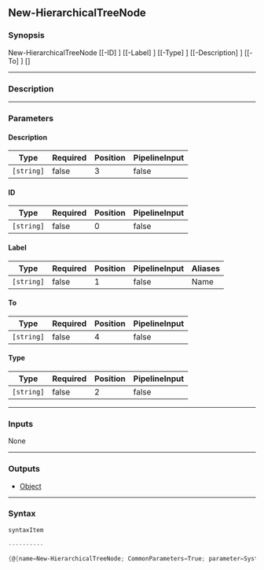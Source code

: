 New-HierarchicalTreeNode
------------------------




### Synopsis

New-HierarchicalTreeNode [[-ID] <string>] [[-Label] <string>] [[-Type] <string>] [[-Description] <string>] [[-To] <string>] [<CommonParameters>]




---


### Description


---


### Parameters
#### **Description**




|Type      |Required|Position|PipelineInput|
|----------|--------|--------|-------------|
|`[string]`|false   |3       |false        |



#### **ID**




|Type      |Required|Position|PipelineInput|
|----------|--------|--------|-------------|
|`[string]`|false   |0       |false        |



#### **Label**




|Type      |Required|Position|PipelineInput|Aliases|
|----------|--------|--------|-------------|-------|
|`[string]`|false   |1       |false        |Name   |



#### **To**




|Type      |Required|Position|PipelineInput|
|----------|--------|--------|-------------|
|`[string]`|false   |4       |false        |



#### **Type**




|Type      |Required|Position|PipelineInput|
|----------|--------|--------|-------------|
|`[string]`|false   |2       |false        |





---


### Inputs
None




---


### Outputs
* [Object](https://learn.microsoft.com/en-us/dotnet/api/System.Object)






---


### Syntax
```PowerShell
syntaxItem
```
```PowerShell
----------
```
```PowerShell
{@{name=New-HierarchicalTreeNode; CommonParameters=True; parameter=System.Object[]}}
```
